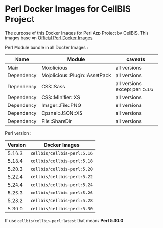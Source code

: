 # Perl Docker Images for CellBIS Project

The purpose of this Docker Images for Perl App Project by CellBIS.
This images base on [Official Perl Docker Images](https://hub.docker.com/_/perl)

Perl Module bundle in all Docker Images :

| Name | Module | caveats |
| --- | --- | --- |
| Main | Mojolicious | all versions  |
| Dependency | Mojolicious::Plugin::AssetPack | all versions |
| Dependency | CSS::Sass | all versions except perl 5.16 |
| Dependency | CSS::Minifier::XS | all versions |
| Dependency | Imager::File::PNG | all versions |
| Dependency | Cpanel::JSON::XS | all versions |
| Dependency | File::ShareDir | all versions |

Perl version :

| Version | Docker Images |
| --- | --- |
| 5.16.3 | `cellbis/cellbis-perl:5.16` |
| 5.18.4 | `cellbis/cellbis-perl:5.18` |
| 5.20.3 | `cellbis/cellbis-perl:5.20` |
| 5.22.4 | `cellbis/cellbis-perl:5.22` |
| 5.24.4 | `cellbis/cellbis-perl:5.24` |
| 5.26.3 | `cellbis/cellbis-perl:5.26` |
| 5.28.2 | `cellbis/cellbis-perl:5.28` |
| 5.30.0 | `cellbis/cellbis-perl:5.30` |

If use `cellbis/cellbis-perl:latest` that means **Perl 5.30.0**
